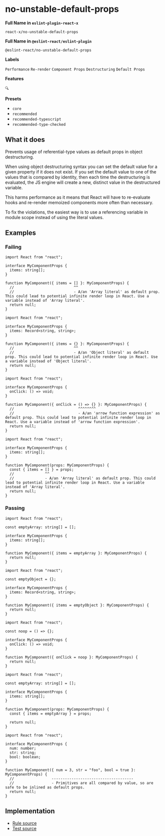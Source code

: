 # no-unstable-default-props

**Full Name in `eslint-plugin-react-x`**

```plain copy
react-x/no-unstable-default-props
```

**Full Name in `@eslint-react/eslint-plugin`**

```plain copy
@eslint-react/no-unstable-default-props
```

**Labels**

`Performance` `Re-render` `Component Props` `Destructuring` `Default Props`

**Features**

`🔍`

**Presets**

- `core`
- `recommended`
- `recommended-typescript`
- `recommended-type-checked`

## What it does

Prevents usage of referential-type values as default props in object destructuring.

When using object destructuring syntax you can set the default value for a given property if it does not exist. If you set the default value to one of the values that is compared by identity, then each time the destructuring is evaluated, the JS engine will create a new, distinct value in the destructured variable.

This harms performance as it means that React will have to re-evaluate hooks and re-render memoized components more often than necessary.

To fix the violations, the easiest way is to use a referencing variable in module scope instead of using the literal values.

## Examples

### Failing

```tsx
import React from "react";

interface MyComponentProps {
  items: string[];
}

function MyComponent({ items = [] }: MyComponentProps) {
  //                           ^^
  //                           - A/an 'Array literal' as default prop. This could lead to potential infinite render loop in React. Use a variable instead of 'Array literal'.
  return null;
}
```

```tsx
import React from "react";

interface MyComponentProps {
  items: Record<string, string>;
}

function MyComponent({ items = {} }: MyComponentProps) {
  //                           ^^
  //                           - A/an 'Object literal' as default prop. This could lead to potential infinite render loop in React. Use a variable instead of 'Object literal'.
  return null;
}
```

```tsx
import React from "react";

interface MyComponentProps {
  onClick: () => void;
}

function MyComponent({ onClick = () => {} }: MyComponentProps) {
  //                             ^^^^^^^^
  //                             - A/an 'arrow function expression' as default prop. This could lead to potential infinite render loop in React. Use a variable instead of 'arrow function expression'.
  return null;
}
```

```tsx
import React from "react";

interface MyComponentProps {
  items: string[];
}

function MyComponent(props: MyComponentProps) {
  const { items = [] } = props;
  //              ^^
  //              - A/an 'Array literal' as default prop. This could lead to potential infinite render loop in React. Use a variable instead of 'Array literal'.
  return null;
}
```

### Passing

```tsx
import React from "react";

const emptyArray: string[] = [];

interface MyComponentProps {
  items: string[];
}

function MyComponent({ items = emptyArray }: MyComponentProps) {
  return null;
}
```

```tsx
import React from "react";

const emptyObject = {};

interface MyComponentProps {
  items: Record<string, string>;
}

function MyComponent({ items = emptyObject }: MyComponentProps) {
  return null;
}
```

```tsx
import React from "react";

const noop = () => {};

interface MyComponentProps {
  onClick: () => void;
}

function MyComponent({ onClick = noop }: MyComponentProps) {
  return null;
}
```

```tsx
import React from "react";

const emptyArray: string[] = [];

interface MyComponentProps {
  items: string[];
}

function MyComponent(props: MyComponentProps) {
  const { items = emptyArray } = props;

  return null;
}
```

```tsx
import React from "react";

interface MyComponentProps {
  num: number;
  str: string;
  bool: boolean;
}

function MyComponent({ num = 3, str = "foo", bool = true }: MyComponentProps) {
  //                 -------------------------------------
  //                 - Primitives are all compared by value, so are safe to be inlined as default props.
  return null;
}
```

## Implementation

- [Rule source](https://github.com/rEl1cx/eslint-react/tree/main/packages/plugins/eslint-plugin-react-x/src/rules/no-unstable-default-props.ts)
- [Test source](https://github.com/rEl1cx/eslint-react/tree/main/packages/plugins/eslint-plugin-react-x/src/rules/no-unstable-default-props.spec.ts)
